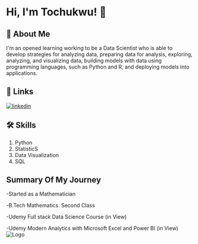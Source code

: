 
# Hi, I'm Tochukwu! 👋


## 🚀 About Me
I'm an opened learning working to be a Data Scientist who is able to develop strategies for analyzing data, preparing data for analysis, exploring, analyzing, and visualizing data, building models with data using programming languages, such as Python and R, and deploying models into applications.


## 🔗 Links
[![linkedin](https://img.shields.io/badge/linkedin-0A66C2?style=for-the-badge&logo=linkedin&logoColor=white)](https:https://www.linkedin.com/in/tochukwu-alaneme-20426970/)



## 🛠 Skills
1. Python
2. StatisticS
3. Data Visualization
4. SQL


## Summary Of My Journey

-Started as a Mathematician

-B.Tech Mathematics. Second Class

-Udemy Full stack Data Science Course (in View)

-Udemy Modern Analytics with Microsoft Excel and Power BI (in View)
![Logo](https://github-readme-stats.vercel.app/api?username=AlanemeT&&show_icons=true&title_color=ffffff&icon_color=bb2acf&text_color=daf7dc&bg_color=151515)

